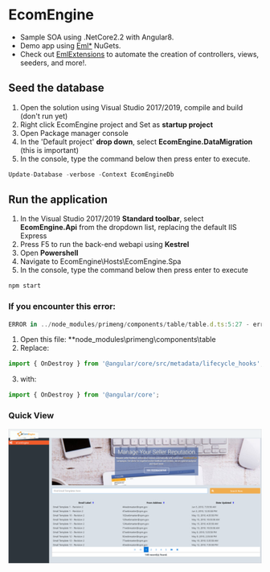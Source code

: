 # EcomEngine
* Sample SOA using .NetCore2.2 with Angular8. 
* Demo app using [Eml*](https://www.nuget.org/packages?q=EddLonzanida) NuGets.
* Check out [EmlExtensions](https://marketplace.visualstudio.com/search?term=EddLonzanida&target=VS&category=Tools&vsVersion=&subCategory=All&sortBy=Relevances) to automate the creation of controllers, views, seeders, and more!.

## Seed the database
1. Open the solution using Visual Studio 2017/2019, compile and build (don't run yet)
2. Right click EcomEngine project and Set as **startup project**
3. Open Package manager console
4. In the 'Default project' **drop down**, select **EcomEngine.DataMigration** (this is important)
5. In the console, type the command below then press enter to execute.
```javascript
Update-Database -verbose -Context EcomEngineDb
```

## Run the application
1. In the Visual Studio 2017/2019 **Standard toolbar**, select **EcomEngine.Api** from the dropdown list, replacing the default IIS Express
2. Press F5 to run the back-end webapi using **Kestrel**
3. Open **Powershell**
4. Navigate to EcomEngine\Hosts\EcomEngine.Spa
5. In the console, type the command below then press enter to execute
```javascript
npm start
```

### If you encounter this error:
```javascript
ERROR in ../node_modules/primeng/components/table/table.d.ts:5:27 - error TS2307: Cannot find module '@angular/core/src/metadata/lifecycle_hooks'.
```

1. Open this file:
**node_modules\primeng\components\table
2. Replace:
```javascript
import { OnDestroy } from '@angular/core/src/metadata/lifecycle_hooks';
```
3. with:
```javascript
import { OnDestroy } from '@angular/core';
```

### Quick View
![](https://github.com/EddLonzanida/EcomEngine-WebApi/blob/master/Docs/Art/MainScreen.png)